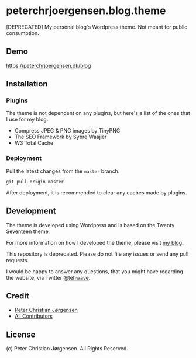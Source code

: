 # peterchrjoergensen.blog.theme

[DEPRECATED] My personal blog's Wordpress theme. Not meant for public consumption.

## Demo

https://peterchrjoergensen.dk/blog

## Installation

### Plugins

The theme is not dependent on any plugins, but here's a list of the ones that I use for my blog.

- Compress JPEG & PNG images by TinyPNG
- The SEO Framework by Sybre Waajier
- W3 Total Cache

### Deployment

Pull the latest changes from the `master` branch.

```
git pull origin master
```

After deployment, it is recommended to clear any caches made by plugins.

## Development

The theme is developed using Wordpress and is based on the Twenty Seventeen theme.

For more information on how I developed the theme, please visit [my blog](https://peterchrjoergensen.dk/blog).

This repository is deprecated. Please do not file any issues or send any pull requests.

I would be happy to answer any questions, that you might have regarding the website, via Twitter [@tehwave](https://twitter.com/tehwave).

## Credit

- [Peter Christian Jørgensen](https://github.com/tehwave)
- [All Contributors](../../contributors)

## License

(c) Peter Christian Jørgensen. All Rights Reserved.
